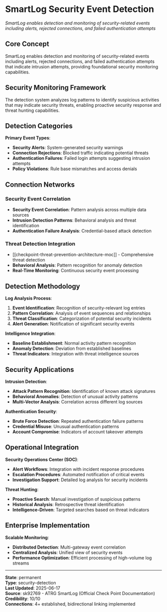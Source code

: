 # SmartLog Security Event Detection

*SmartLog enables detection and monitoring of security-related events including alerts, rejected connections, and failed authentication attempts*

## Core Concept

SmartLog enables detection and monitoring of security-related events including alerts, rejected connections, and failed authentication attempts that indicate intrusion attempts, providing foundational security monitoring capabilities.

## Security Monitoring Framework

The detection system analyzes log patterns to identify suspicious activities that may indicate security threats, enabling proactive security response and threat hunting capabilities.

## Detection Categories

**Primary Event Types**:
- **Security Alerts**: System-generated security warnings
- **Connection Rejections**: Blocked traffic indicating potential threats
- **Authentication Failures**: Failed login attempts suggesting intrusion attempts
- **Policy Violations**: Rule base mismatches and access denials

## Connection Networks

### Security Event Correlation
- **Security Event Correlation**: Pattern analysis across multiple data sources
- **Intrusion Detection Patterns**: Behavioral analysis and threat identification
- **Authentication Failure Analysis**: Credential-based attack detection

### Threat Detection Integration
- [[checkpoint-threat-prevention-architecture-moc]] - Comprehensive threat detection
- **Behavioral Analysis**: Pattern recognition for anomaly detection
- **Real-Time Monitoring**: Continuous security event processing

## Detection Methodology

**Log Analysis Process**:
1. **Event Identification**: Recognition of security-relevant log entries
2. **Pattern Correlation**: Analysis of event sequences and relationships
3. **Threat Classification**: Categorization of potential security incidents
4. **Alert Generation**: Notification of significant security events

**Intelligence Integration**:
- **Baseline Establishment**: Normal activity pattern recognition
- **Anomaly Detection**: Deviation from established baselines
- **Threat Indicators**: Integration with threat intelligence sources

## Security Applications

**Intrusion Detection**:
- **Attack Pattern Recognition**: Identification of known attack signatures
- **Behavioral Anomalies**: Detection of unusual activity patterns
- **Multi-Vector Analysis**: Correlation across different log sources

**Authentication Security**:
- **Brute Force Detection**: Repeated authentication failure patterns
- **Credential Misuse**: Unusual authentication patterns
- **Account Compromise**: Indicators of account takeover attempts

## Operational Integration

**Security Operations Center (SOC)**:
- **Alert Workflows**: Integration with incident response procedures
- **Escalation Procedures**: Automated notification of critical events
- **Investigation Support**: Detailed log analysis for security incidents

**Threat Hunting**:
- **Proactive Search**: Manual investigation of suspicious patterns
- **Historical Analysis**: Retrospective threat identification
- **Intelligence-Driven**: Targeted searches based on threat indicators

## Enterprise Implementation

**Scalable Monitoring**:
- **Distributed Detection**: Multi-gateway event correlation
- **Centralized Analysis**: Unified view of security events
- **Performance Optimization**: Efficient processing of high-volume log streams

---

**State**: permanent  
**Type**: security-detection  
**Last Updated**: 2025-06-17  
**Source**: sk92769 - ATRG SmartLog (Official Check Point Documentation)  
**Credibility**: 10/10  
**Connections**: 4+ established, bidirectional linking implemented